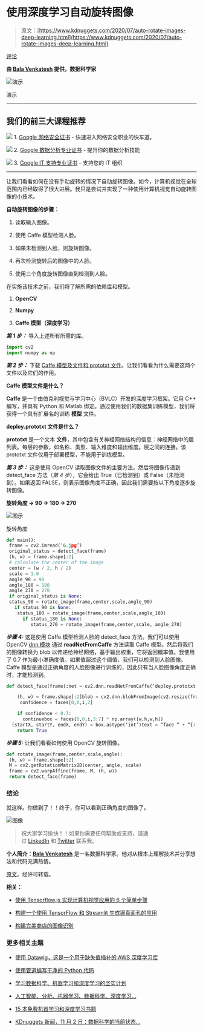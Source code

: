 # 使用深度学习自动旋转图像

> 原文：[https://www.kdnuggets.com/2020/07/auto-rotate-images-deep-learning.html](https://www.kdnuggets.com/2020/07/auto-rotate-images-deep-learning.html)

[评论](#comments)

**由 [Bala Venkatesh](https://www.linkedin.com/in/bala-venkatesh-67964247/) 提供，数据科学家**

![演示](../Images/cce0b2a5cbcfaa71f48f6baf7f91087a.png)

演示

* * *

## 我们的前三大课程推荐

![](../Images/0244c01ba9267c002ef39d4907e0b8fb.png) 1\. [Google 网络安全证书](https://www.kdnuggets.com/google-cybersecurity) - 快速进入网络安全职业的快车道。

![](../Images/e225c49c3c91745821c8c0368bf04711.png) 2\. [Google 数据分析专业证书](https://www.kdnuggets.com/google-data-analytics) - 提升你的数据分析技能

![](../Images/0244c01ba9267c002ef39d4907e0b8fb.png) 3\. [Google IT 支持专业证书](https://www.kdnuggets.com/google-itsupport) - 支持您的 IT 组织

* * *

让我们看看如何在没有手动旋转的情况下自动旋转图像。如今，计算机视觉在全球范围内已经取得了很大进展。我只是尝试并实现了一种使用计算机视觉自动旋转图像的小技术。

**自动旋转图像的步骤：**

1.  读取输入图像。

1.  使用 Caffe 模型检测人脸。

1.  如果未检测到人脸，则旋转图像。

1.  再次检测旋转后的图像中的人脸。

1.  使用三个角度旋转图像直到检测到人脸。

在实施该技术之前，我们将了解所需的依赖库和模型。

1.  **OpenCV**

1.  **Numpy**

1.  **Caffe 模型（深度学习）**

***第 1 步：*** 导入上述所有所需的库。

```py
import cv2
import numpy as np
```

***第 2 步：*** 下载 [Caffe 模型及文件和 prototxt 文件](https://github.com/balavenkatesh3322/Face_Recognition/tree/master/model)。让我们看看为什么需要这两个文件以及它们的作用。

**Caffe 模型文件是什么？**

**Caffe** 是一个由伯克利视觉与学习中心（BVLC）开发的深度学习框架。它用 C++ 编写，并具有 Python 和 Matlab 绑定。通过使用我们的数据集训练模型，我们将获得一个具有扩展名的训练 **模型** 文件。

**deploy.prototxt 文件是什么？**

**prototxt** 是一个文本 **文件**，其中包含有关神经网络结构的信息：神经网络中的层列表。每层的参数，如名称、类型、输入维度和输出维度。层之间的连接。该 prototxt 文件仅用于部署模型，不能用于训练模型。

***第 3 步：*** 这是使用 OpenCV 读取图像文件的主要方法。然后将图像传递到 detect_face 方法（*第 4 步*），它会给出 True（已检测到）或 False（未检测到）。如果返回 FALSE，则表示图像角度不正确，因此我们需要按以下角度逐步旋转图像。

**旋转角度 -> 90 -> 180 -> 270**

![图示](../Images/f4851c72f3a82b058c6823165207a88b.png)

旋转角度

```py
def main(): 
 frame = cv2.imread(‘6.jpg’)
 original_status = detect_face(frame)
 (h, w) = frame.shape[:2]
 # calculate the center of the image
 center = (w / 2, h / 2)
 scale = 1.0
 angle_90 = 90
 angle_180 = 180
 angle_270 = 270
 if original_status is None:
 status_90 = rotate_image(frame,center,scale,angle_90)
   if status_90 is None:
    status_180 = rotate_image(frame,center,scale,angle_180)
      if status_180 is None:
         status_270 = rotate_image(frame,center,scale, angle_270)
```

***步骤 4:*** 这是使用 Caffe 模型检测人脸的 detect_face 方法。我们可以使用 OpenCV [dnn 模块](https://docs.opencv.org/master/d2/d58/tutorial_table_of_content_dnn.html) 通过 **readNetFromCaffe** 方法读取 Caffe 模型。然后将我们的图像转换为 blob 以传递给神经网络，基于输出权重，它将返回概率值。我使用了 0.7 作为最小准确度值。如果值超过这个阈值，我们可以检测到人脸图像。Caffe 模型是通过正确角度的人脸图像进行训练的，因此只有当人脸图像角度正确时，才能检测到。

```py
def detect_face(frame):net = cv2.dnn.readNetFromCaffe(‘deploy.prototxt’,        ‘res10_300x300_ssd_iter_140000.caffemodel’)

    (h, w) = frame.shape[:2]blob = cv2.dnn.blobFromImage(cv2.resize(frame,(300,300)), 1.0,   (300,300), (104.0,177.0,123.0))net.setInput(blob)faces = net.forward()for i in range(0, faces.shape[2]):
     confidence = faces[0,0,i,2]

    if confidence < 0.7:
      continuebox = faces[0,0,i,3:7] * np.array([w,h,w,h])
  (startX, startY, endX, endY) = box.astype(‘int’)text = “face “ + “{:.2f}%”.format(confidence * 100)cv2.imwrite(‘test.jpg’,frame)
    return True
```

***步骤 5:*** 让我们看看如何使用 OpenCV 旋转图像。

```py
def rotate_image(frame,center,scale,angle):
 (h, w) = frame.shape[:2]
 M = cv2.getRotationMatrix2D(center, angle, scale)
 frame = cv2.warpAffine(frame, M, (h, w))
 return detect_face(frame)
```

### 结论

就这样。你做到了！！终于，你可以看到正确角度的图像了。

![图像](../Images/2ef42bd943dae06e07b34f5bb93b1202.png)

> 祝大家学习愉快！！如果你需要任何帮助或支持，请通过 [LinkedIn](https://www.linkedin.com/in/bala-venkatesh-67964247/) 和 [Twitter](https://twitter.com/balavenkatesh22) 联系我。

**个人简介：[Bala Venkatesh](https://www.linkedin.com/in/bala-venkatesh-67964247/)** 是一名数据科学家。他对从根本上理解技术并分享想法和代码充满热情。

[原文](https://medium.com/analytics-vidhya/how-to-auto-rotate-the-image-using-deep-learning-c34b2e0e157d)。经许可转载。

**相关：**

+   [使用 Tensorflow.js 实现计算机视觉应用的 6 个简单步骤](/2020/06/6-easy-steps-implement-computer-vision-application-tensorflow-js.html)

+   [构建一个使用 TensorFlow 和 Streamlit 生成逼真面孔的应用](/2020/04/app-generate-photorealistic-faces-tensorflow-streamlit.html)

+   [构建完美商店的图像识别](/2020/03/image-recognition-building-perfect-store.html)

### 更多相关主题

+   [使用 Datawig，这是一个用于缺失值插补的 AWS 深度学习库](https://www.kdnuggets.com/2021/12/datawig-aws-deep-learning-library-missing-value-imputation.html)

+   [使用管道编写干净的 Python 代码](https://www.kdnuggets.com/2021/12/write-clean-python-code-pipes.html)

+   [学习数据科学、机器学习和深度学习的坚实计划](https://www.kdnuggets.com/2023/01/mwiti-solid-plan-learning-data-science-machine-learning-deep-learning.html)

+   [人工智能、分析、机器学习、数据科学、深度学习…](https://www.kdnuggets.com/2021/12/developments-predictions-ai-machine-learning-data-science-research.html)

+   [15 本免费机器学习和深度学习书籍](https://www.kdnuggets.com/2022/10/15-free-machine-learning-deep-learning-books.html)

+   [KDnuggets 新闻，11 月 2 日：数据科学的当前状态…](https://www.kdnuggets.com/2022/n43.html)
